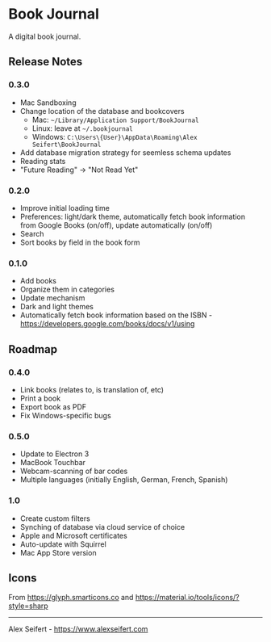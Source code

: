 # Book Journal

A digital book journal.

## Release Notes

### 0.3.0
- Mac Sandboxing
- Change location of the database and bookcovers
  - Mac: `~/Library/Application Support/BookJournal`
  - Linux: leave at `~/.bookjournal`
  - Windows: `C:\Users\{User}\AppData\Roaming\Alex Seifert\BookJournal`
- Add database migration strategy for seemless schema updates
- Reading stats
- "Future Reading" -> "Not Read Yet"

### 0.2.0
- Improve initial loading time
- Preferences: light/dark theme, automatically fetch book information from Google Books (on/off), update automatically (on/off)
- Search
- Sort books by field in the book form

### 0.1.0
- Add books
- Organize them in categories
- Update mechanism
- Dark and light themes
- Automatically fetch book information based on the ISBN - https://developers.google.com/books/docs/v1/using


## Roadmap

### 0.4.0
- Link books (relates to, is translation of, etc)
- Print a book
- Export book as PDF
- Fix Windows-specific bugs

### 0.5.0
- Update to Electron 3
- MacBook Touchbar
- Webcam-scanning of bar codes
- Multiple languages (initially English, German, French, Spanish)

### 1.0
- Create custom filters
- Synching of database via cloud service of choice
- Apple and Microsoft certificates
- Auto-update with Squirrel
- Mac App Store version


## Icons

From https://glyph.smarticons.co and https://material.io/tools/icons/?style=sharp

---

Alex Seifert - https://www.alexseifert.com
